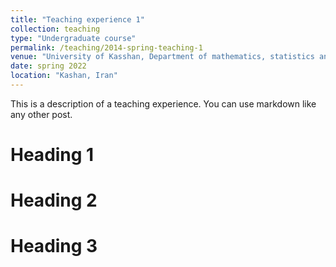 ```yaml
---
title: "Teaching experience 1"
collection: teaching
type: "Undergraduate course"
permalink: /teaching/2014-spring-teaching-1
venue: "University of Kasshan, Department of mathematics, statistics and computer science"
date: spring 2022
location: "Kashan, Iran"
---
```


This is a description of a teaching experience. You can use markdown like any other post.

Heading 1
======

Heading 2
======

Heading 3
======